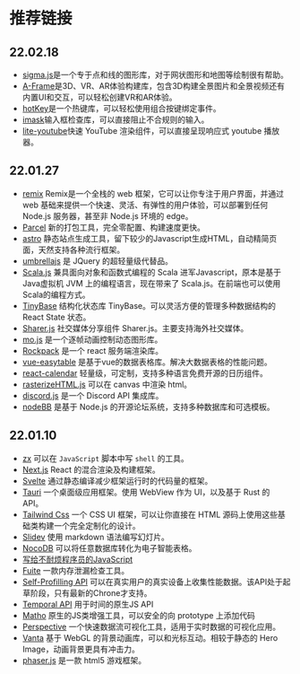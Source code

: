 # 推荐链接

## 22.02.18

+ [sigma.js](https://www.sigmajs.org/)是一个专于点和线的图形库，对于网状图形和地图等绘制很有帮助。
+ [A-Frame](https://aframe.io/)是3D、VR、AR体验构建库，包含3D构建全景图片和全景视频还有内置UI和交互，可以轻松创建VR和AR体验。
+ [hotKey](git.io/hotkeys.js)是一个热键库，可以轻松使用组合按键绑定事件。
+ [imask](https://imask.js.org/)输入框检查库，可以直接阻止不合规则的输入。
+ [lite-youtube](https://github.com/justinribeiro/lite-youtube)快速 YouTube 渲染组件，可以直接呈现响应式 youtube 播放器。

## 22.01.27

+ [remix](https://remix.run/) Remix是一个全栈的 web 框架，它可以让你专注于用户界面，并通过 web 基础来提供一个快速、灵活、有弹性的用户体验，可以部署到任何 Node.js 服务器，甚至非 Node.js 环境的 edge。
+ [Parcel](https://parceljs.org/) 新的打包工具，完全零配置、构建速度更快。
+ [astro](https://astro.build/) 静态站点生成工具，留下较少的Javascript生成HTML，自动精简页面，天然支持各种流行框架。
+ [umbrellajs](https://umbrellajs.com/) 是 JQuery 的超轻量级代替品。
+ [Scala.js](https://www.scala-js.org/) 兼具面向对象和函数式编程的 Scala 进军Javascript，原本是基于Java虚拟机 JVM 上的编程语言，现在带来了 Scala.js。在前端也可以使用Scala的编程方式。
+ [TinyBase](https://tinybase.org/) 结构化状态库 TinyBase。可以灵活方便的管理多种数据结构的 React State 状态。
+ [Sharer.js](https://ellisonleao.github.io/sharer.js/) 社交媒体分享组件 Sharer.js。主要支持海外社交媒体。
+ [mo.js](https://mojs.github.io/) 是一个逐帧动画控制动态图形库。
+ [Rockpack](https://alexsergey.github.io/rockpack/) 是一个 react 服务端渲染库。
+ [vue-easytable](https://happy-coding-clans.github.io/vue-easytable) 是基于vue的数据表格库。解决大数据表格的性能问题。
+ [react-calendar](https://projects.wojtekmaj.pl/react-calendar/) 轻量级，可定制，支持多种语言免费开源的日历组件。
+ [rasterizeHTML.js](http://cburgmer.github.io/rasterizeHTML.js/) 可以在 canvas 中渲染 html。
+ [discord.js](https://discord.js.org/) 是一个 Discord API 集成库。
+ [nodeBB](https://nodebb.org/) 是基于 Node.js 的开源论坛系统，支持多种数据库和可选模板。

## 22.01.10

+ [zx](https://github.com/google/zx) 可以在 `JavaScript` 脚本中写 `shell` 的工具。
+ [Next.js](https://nextjs.org/) React 的混合渲染及构建框架。
+ [Svelte](https://www.sveltejs.cn/) 通过静态编译减少框架运行时的代码量的框架。
+ [Tauri](https://tauri.studio/en/) 一个桌面级应用框架。使用 WebView 作为 UI，以及基于 Rust 的 API。
+ [Tailwind Css](https://tailwindcss.com/) 一个 CSS UI 框架，可以让你直接在 HTML 源码上使用这些基础类构建一个完全定制化的设计。
+ [Slidev](https://sli.dev/) 使用 markdown 语法编写幻灯片。
+ [NocoDB](https://www.nocodb.com/) 可以将任意数据库转化为电子智能表格。
+ [写给不耐烦程序员的JavaScript](https://apachecn.gitee.io/impatient-js-zh/#/)
+ [Fuite](https://github.com/nolanlawson/fuite) 一款内存泄漏检查工具。
+ [Self-Profilling API](https://wicg.github.io/js-self-profiling/) 可以在真实用户的真实设备上收集性能数据。该API处于起草阶段，只有最新的Chrone才支持。
+ [Temporal API](https://tc39.es/proposal-temporal/docs/) 用于时间的原生JS API
+ [Matho](https://github.com/jonrandy/metho) 原生的JS类增强工具，可以安全的向 prototype 上添加代码
+ [Perspective](https://perspective.finos.org/) 一个快速数据流可视化工具，适用于实时数据的可视化应用。
+ [Vanta](https://www.vantajs.com/) 基于 WebGL 的背景动画库，可以和光标互动。相较于静态的 Hero Image，动画背景更具有冲击力。
+ [phaser.js](https://phaser.io/) 是一款 html5 游戏框架。
